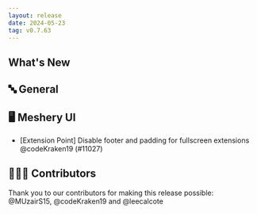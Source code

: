 ```yaml
---
layout: release
date: 2024-05-23
tag: v0.7.63
---
```


## What's New

## 🔤 General

## 🖥 Meshery UI

- [Extension Point] Disable footer and padding for fullscreen extensions @codeKraken19 (#11027)

## 👨🏽‍💻 Contributors

Thank you to our contributors for making this release possible:
@MUzairS15, @codeKraken19 and @leecalcote
